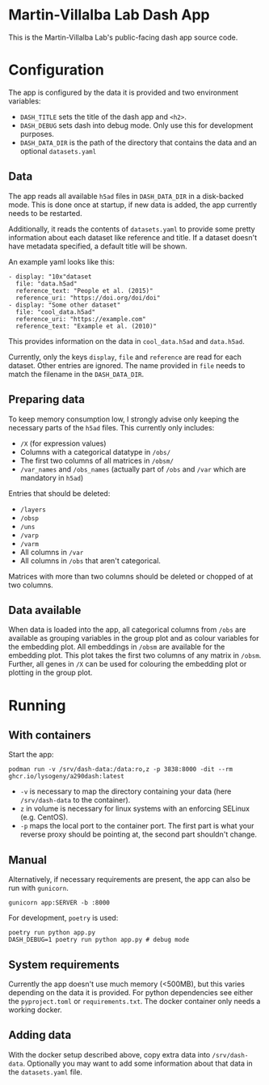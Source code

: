 # Martin-Villalba Lab Dash App

This is the Martin-Villalba Lab's public-facing dash app source code.

# Configuration

The app is configured by the data it is provided and two environment variables:

- `DASH_TITLE` sets the title of the dash app and `<h2>`.
- `DASH_DEBUG` sets dash into debug mode. Only use this for development purposes.
- `DASH_DATA_DIR` is the path of the directory that contains the data and an optional `datasets.yaml`

## Data

The app reads all available `h5ad` files in `DASH_DATA_DIR` in a disk-backed mode.
This is done once at startup, if new data is added, the app currently needs to be restarted.

Additionally, it reads the contents of `datasets.yaml` to provide some pretty information about each dataset like reference and title.
If a dataset doesn't have metadata specified, a default title will be shown.

An example yaml looks like this:

```
- display: "10x"dataset
  file: "data.h5ad"
  reference_text: "People et al. (2015)"
  reference_uri: "https://doi.org/doi/doi"
- display: "Some other dataset"
  file: "cool_data.h5ad"
  reference_uri: "https://example.com"
  reference_text: "Example et al. (2010)"
```

This provides information on the data in `cool_data.h5ad` and `data.h5ad`.

Currently, only the keys `display`, `file` and `reference` are read for each dataset.
Other entries are ignored.
The name provided in `file` needs to match the filename in the `DASH_DATA_DIR`.

## Preparing data

To keep memory consumption low, I strongly advise only keeping the necessary parts of the `h5ad` files.
This currently only includes:

- `/X` (for expression values)
- Columns with a categorical datatype in `/obs/`
- The first two columns of all matrices in `/obsm/`
- `/var_names` and `/obs_names` (actually part of `/obs` and `/var` which are mandatory in `h5ad`)

Entries that should be deleted:

- `/layers`
- `/obsp`
- `/uns`
- `/varp`
- `/varm`
- All columns in `/var`
- All columns in `/obs` that aren't categorical.

Matrices with more than two columns should be deleted or chopped of at two columns.

## Data available

When data is loaded into the app, all categorical columns from `/obs` are available as grouping variables in the group plot and as colour variables for the embedding plot.
All embeddings in `/obsm` are available for the embedding plot. This plot takes the first two columns of any matrix in `/obsm`.
Further, all genes in `/X` can be used for colouring the embedding plot or plotting in the group plot.

# Running

## With containers

Start the app:

```
podman run -v /srv/dash-data:/data:ro,z -p 3838:8000 -dit --rm ghcr.io/lysogeny/a290dash:latest
```

- `-v` is necessary to map the directory containing your data (here `/srv/dash-data` to the container).
- `z` in volume is necessary for linux systems with an enforcing SELinux (e.g. CentOS).
- `-p` maps the local port to the container port. The first part is what your reverse proxy should be pointing at, the second part shouldn't change.

## Manual

Alternatively, if necessary requirements are present, the app can also be run with `gunicorn`.

```
gunicorn app:SERVER -b :8000
```

For development, `poetry` is used:

```
poetry run python app.py
DASH_DEBUG=1 poetry run python app.py # debug mode
```

## System requirements

Currently the app doesn't use much memory (<500MB), but this varies depending on the data it is provided.
For python dependencies see either the `pyproject.toml` or `requirements.txt`.
The docker container only needs a working docker.

## Adding data

With the docker setup described above, copy extra data into `/srv/dash-data`.
Optionally you may want to add some information about that data in the `datasets.yaml` file.
